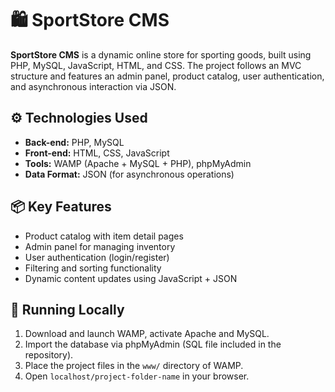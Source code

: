 # 🛍️ SportStore CMS

**SportStore CMS** is a dynamic online store for sporting goods, built using PHP, MySQL, JavaScript, HTML, and CSS. The project follows an MVC structure and features an admin panel, product catalog, user authentication, and asynchronous interaction via JSON.

## ⚙️ Technologies Used

- **Back-end:** PHP, MySQL
- **Front-end:** HTML, CSS, JavaScript
- **Tools:** WAMP (Apache + MySQL + PHP), phpMyAdmin
- **Data Format:** JSON (for asynchronous operations)

## 📦 Key Features

- Product catalog with item detail pages  
- Admin panel for managing inventory  
- User authentication (login/register)  
- Filtering and sorting functionality  
- Dynamic content updates using JavaScript + JSON

## 🚀 Running Locally

1. Download and launch WAMP, activate Apache and MySQL.  
2. Import the database via phpMyAdmin (SQL file included in the repository).  
3. Place the project files in the `www/` directory of WAMP.  
4. Open `localhost/project-folder-name` in your browser.
